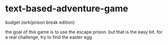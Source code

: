 # text-based-adventure-game
budget zork(prison break edition)


the goal of this game is to use the escape prison. but that is the easy bit. for a real challenge, try to find the easter egg 
